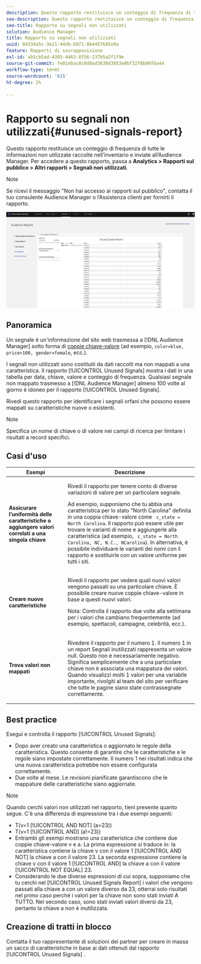```yaml
---
description: Questo rapporto restituisce un conteggio di frequenza di tutte le informazioni non utilizzate raccolte nell’inventario e inviate all’Audience Manager.
seo-description: Questo rapporto restituisce un conteggio di frequenza di tutte le informazioni non utilizzate raccolte nell’inventario e inviate all’Audience Manager.
seo-title: Rapporto su segnali non utilizzati
solution: Audience Manager
title: Rapporto su segnali non utilizzati
uuid: 04334a5c-3e21-44db-b971-0b4457685e9a
feature: Rapporti di sovrapposizione
exl-id: ab5cb5ad-4305-4463-8f56-237b5a2f1f9e
source-git-commit: fe01ebac8c0d0ad3630d3853e0bf32f0b00f6a44
workflow-type: tm+mt
source-wordcount: '615'
ht-degree: 2%

---
```


# Rapporto su segnali non utilizzati{#unused-signals-report}

Questo rapporto restituisce un conteggio di frequenza di tutte le informazioni non utilizzate raccolte nell’inventario e inviate all’Audience Manager. Per accedere a questo rapporto, passa a **Analytics > Rapporti sul pubblico > Altri rapporti > Segnali non utilizzati**.

>[!NOTE]
>
>Se ricevi il messaggio &quot;Non hai accesso ai rapporti sul pubblico&quot;, contatta il tuo consulente Audience Manager o l’Assistenza clienti per fornirti il rapporto.

![Screenshot del report sui segnali non utilizzati](/help/using/reporting/dynamic-reports/assets/unused-signals.png)

## Panoramica

Un segnale è un&#39;informazione del sito web trasmessa a [!DNL Audience Manager] sotto forma di [coppie chiave-valore](../../reference/key-value-pairs-explained.md) (ad esempio, `color=blue, price>100, gender=female`, ecc.).

I segnali non utilizzati sono costituiti da dati raccolti ma non mappati a una caratteristica. Il rapporto [!UICONTROL Unused Signals] mostra i dati in una tabella per data, chiave, valore e conteggio di frequenza. Qualsiasi segnale non mappato trasmesso a [!DNL Audience Manager] almeno 100 volte al giorno è idoneo per il rapporto [!UICONTROL Unused Signals].

Rivedi questo rapporto per identificare i segnali orfani che possono essere mappati su caratteristiche nuove o esistenti.

>[!NOTE]
>
>Specifica un nome di chiave o di valore nei campi di ricerca per limitare i risultati a record specifici.

## Casi d&#39;uso

<table id="table_E5EE0EC078E14EF4B197243488517A2D"> 
 <thead> 
  <tr> 
   <th colname="col1" class="entry"> Esempi </th> 
   <th colname="col2" class="entry"> Descrizione </th> 
  </tr> 
 </thead>
 <tbody> 
  <tr> 
   <td colname="col1"> <p><b>Assicurare l’uniformità delle caratteristiche o aggiungere valori correlati a una singola chiave</b> </p> </td> 
   <td colname="col2"> <p>Rivedi il rapporto per tenere conto di diverse variazioni di valore per un particolare segnale. </p> <p>Ad esempio, supponiamo che tu abbia una caratteristica per lo stato "North Carolina" definita in una coppia chiave-valore come <code> c_state = North Carolina</code>. Il rapporto può essere utile per trovare le varianti di nome e aggiungerle alla caratteristica (ad esempio, <code> c_state = North Carolina, NC, N.C., NCarolina</code>). In alternativa, è possibile individuare le varianti dei nomi con il rapporto e sostituirle con un valore uniforme per tutti i siti. </p> <p> </p> </td> 
  </tr> 
  <tr> 
   <td colname="col1"> <p><b>Creare nuove caratteristiche</b> </p> </td> 
   <td colname="col2"> <p>Rivedi il rapporto per vedere quali nuovi valori vengono passati su una particolare chiave. È possibile creare nuove coppie chiave-valore in base a questi nuovi valori. </p> <p> <p>Nota:  Controlla il rapporto due volte alla settimana per i valori che cambiano frequentemente (ad esempio, spettacoli, campagne, celebrità, ecc.). </p> </p> </td> 
  </tr> 
  <tr> 
   <td colname="col1"> <p><b>Trova valori non mappati</b> </p> </td> 
   <td colname="col2"> <p>Rivedere il rapporto per il numero 1. Il numero 1 in un report <span class="wintitle"> Segnali inutilizzati</span> rappresenta un valore null. Questo non è necessariamente negativo. Significa semplicemente che a una particolare chiave non è associata una mappatura dei valori. Quando visualizzi molti 1 valori per una variabile importante, rivolgiti al team del sito per verificare che tutte le pagine siano state contrassegnate correttamente. </p> </td> 
  </tr> 
 </tbody> 
</table>

## Best practice

Esegui e controlla il rapporto [!UICONTROL Unused Signals]:

* Dopo aver creato una caratteristica o aggiornato le regole della caratteristica. Questo consente di garantire che le caratteristiche e le regole siano impostate correttamente. Il numero 1 nei risultati indica che una nuova caratteristica potrebbe non essere configurata correttamente.
* Due volte al mese. Le revisioni pianificate garantiscono che le mappature delle caratteristiche siano aggiornate.

>[!NOTE]
>
>Quando cerchi valori non utilizzati nel rapporto, tieni presente quanto segue. C&#39;è una differenza di espressione tra i due esempi seguenti:

* T(v=1 [!UICONTROL AND NOT] (a=23))
* T(v=1 [!UICONTROL AND] (a!=23))
* Entrambi gli esempi mostrano una caratteristica che contiene due coppie chiave-valore v e a. La prima espressione si traduce in: la caratteristica contiene la chiave v con il valore 1 [!UICONTROL AND NOT] la chiave a con il valore 23. La seconda espressione contiene la chiave v con il valore 1 [!UICONTROL AND] la chiave a con il valore [!UICONTROL NOT EQUAL] 23.
* Considerando le due diverse espressioni di cui sopra, supponiamo che tu cerchi nel [!UICONTROL Unused Signals Report] i valori che vengono passati alla chiave a con un valore diverso da 23, otterrai solo risultati nel primo caso perché i valori per la chiave non sono stati inviati A TUTTO. Nel secondo caso, sono stati inviati valori diversi da 23, pertanto la chiave a non è inutilizzata.

## Creazione di tratti in blocco

Contatta il tuo rappresentante di soluzioni dei partner per creare in massa un sacco di caratteristiche in base ai dati ottenuti dal rapporto [!UICONTROL Unused Signals] .

